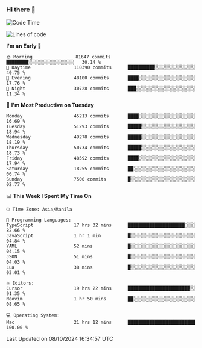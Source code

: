### Hi there 👋

<!--START_SECTION:waka-->
![Code Time](http://img.shields.io/badge/Code%20Time-5%2C629%20hrs%2037%20mins-blue)

![Lines of code](https://img.shields.io/badge/From%20Hello%20World%20I%27ve%20Written-120.0%20million%20lines%20of%20code-blue)

**I'm an Early 🐤** 

```text
🌞 Morning                81647 commits       ████████░░░░░░░░░░░░░░░░░   30.14 % 
🌆 Daytime                110390 commits      ██████████░░░░░░░░░░░░░░░   40.75 % 
🌃 Evening                48100 commits       ████░░░░░░░░░░░░░░░░░░░░░   17.76 % 
🌙 Night                  30728 commits       ███░░░░░░░░░░░░░░░░░░░░░░   11.34 % 
```
📅 **I'm Most Productive on Tuesday** 

```text
Monday                   45213 commits       ████░░░░░░░░░░░░░░░░░░░░░   16.69 % 
Tuesday                  51293 commits       █████░░░░░░░░░░░░░░░░░░░░   18.94 % 
Wednesday                49278 commits       █████░░░░░░░░░░░░░░░░░░░░   18.19 % 
Thursday                 50734 commits       █████░░░░░░░░░░░░░░░░░░░░   18.73 % 
Friday                   48592 commits       ████░░░░░░░░░░░░░░░░░░░░░   17.94 % 
Saturday                 18255 commits       ██░░░░░░░░░░░░░░░░░░░░░░░   06.74 % 
Sunday                   7500 commits        █░░░░░░░░░░░░░░░░░░░░░░░░   02.77 % 
```


📊 **This Week I Spent My Time On** 

```text
🕑︎ Time Zone: Asia/Manila

💬 Programming Languages: 
TypeScript               17 hrs 32 mins      █████████████████████░░░░   82.66 % 
JavaScript               1 hr 1 min          █░░░░░░░░░░░░░░░░░░░░░░░░   04.84 % 
YAML                     52 mins             █░░░░░░░░░░░░░░░░░░░░░░░░   04.15 % 
JSON                     51 mins             █░░░░░░░░░░░░░░░░░░░░░░░░   04.03 % 
Lua                      38 mins             █░░░░░░░░░░░░░░░░░░░░░░░░   03.01 % 

🔥 Editors: 
Cursor                   19 hrs 22 mins      ███████████████████████░░   91.35 % 
Neovim                   1 hr 50 mins        ██░░░░░░░░░░░░░░░░░░░░░░░   08.65 % 

💻 Operating System: 
Mac                      21 hrs 12 mins      █████████████████████████   100.00 % 
```


 Last Updated on 08/10/2024 16:34:57 UTC
<!--END_SECTION:waka-->


<!--
**rad182/rad182** is a ✨ _special_ ✨ repository because its `README.md` (this file) appears on your GitHub profile.

Here are some ideas to get you started:

- 🔭 I’m currently working on ...
- 🌱 I’m currently learning ...
- 👯 I’m looking to collaborate on ...
- 🤔 I’m looking for help with ...
- 💬 Ask me about ...
- 📫 How to reach me: ...
- 😄 Pronouns: ...
- ⚡ Fun fact: ...
-->
